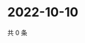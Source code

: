 # 2022-10-10

共 0 条

<!-- BEGIN WEIBO -->
<!-- 最后更新时间 Mon Oct 10 2022 04:02:35 GMT+0800 (China Standard Time) -->

<!-- END WEIBO -->
